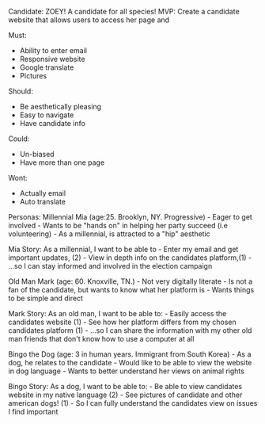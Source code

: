 Candidate: ZOEY! A candidate for all species!
MVP: Create a candidate website that allows users to access her page and 

Must:
- Ability to enter email
- Responsive website
- Google translate
- Pictures

Should:
- Be aesthetically pleasing
- Easy to navigate
- Have candidate info

Could: 
- Un-biased
- Have more than one page

Wont:
- Actually email 
- Auto translate






Personas: 
Millennial Mia (age:25. Brooklyn, NY. Progressive)
    - Eager to get involved
    - Wants to be "hands on" in helping her party succeed (i.e volunteering)
    - As a millennial, is attracted to a "hip" aesthetic

Mia Story: As a millennial, I want to be able to 
    - Enter my email and get important updates, (2)
    - View in depth info on the candidates platform,(1)
    - ...so I can stay informed and involved in the election campaign


Old Man Mark (age: 60. Knoxville, TN.)
    - Not very digitally literate
    - Is not a fan of the candidate, but wants to know what her platform is
    - Wants things to be simple and direct

Mark Story: As an old man, I want to be able to:
    - Easily access the candidates website (1)
    - See how her platform differs from my chosen candidates platform (1)
    - ...so I can share the information with my other old man friends that don't know how to use a computer at all

Bingo the Dog (age: 3 in human years. Immigrant from South Korea)
    - As a dog, he relates to the candidate
    - Would like to be able to view the website in dog language
    - Wants to better understand her views on animal rights
    

Bingo Story: As a dog, I want to be able to:
    - Be able to view candidates website in my native language (2)
    - See pictures of candidate and other american dogs! (1)
    - So I can fully understand the candidates view on issues I find important



